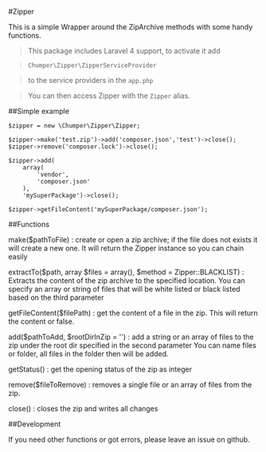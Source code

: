 #Zipper

This is a simple Wrapper around the ZipArchive methods with some handy functions.

> This package includes Laravel 4 support, to activate it add

> `Chumper\Zipper\ZipperServiceProvider`

> to the service providers in the `app.php`

> You can then access Zipper with the `Zipper` alias.

##Simple example

	$zipper = new \Chumper\Zipper\Zipper;

    $zipper->make('test.zip')->add('composer.json','test')->close();
    $zipper->remove('composer.lock')->close();

    $zipper->add(
        array(
            'vendor',
            'composer.json'
        ),
        'mySuperPackage')->close();

    $zipper->getFileContent('mySuperPackage/composer.json');

##Functions

make($pathToFile)
:   create or open a zip archive; if the file does not exists it will create a new one.
	It will return the Zipper instance so you can chain easily


extractTo($path, array $files = array(), $method = Zipper::BLACKLIST)
:   Extracts the content of the zip archive to the specified location.
	You can specify an array or string of files that will be white listed or black listed based on the third parameter


getFileContent($filePath)
:   get the content of a file in the zip. This will return the content or false.


add($pathToAdd, $rootDirInZip = '')
:   add a string or an array of files to the zip under the root dir specified in the second parameter
	You can name files or folder, all files in the folder then will be added.


getStatus()
:   get the opening status of the zip as integer


remove($fileToRemove)
:   removes a single file or an array of files from the zip.


close()
:   closes the zip and writes all changes

##Development

If you need other functions or got errors, please leave an issue on github.